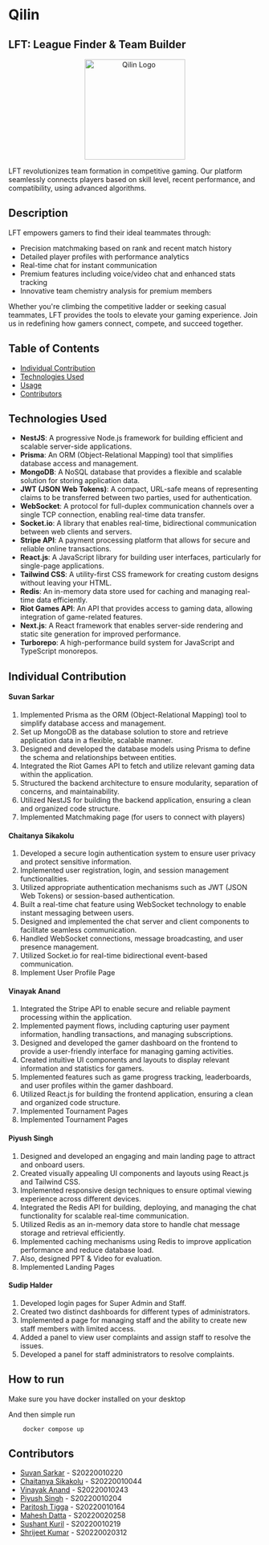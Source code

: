 # Qilin
## LFT: League Finder & Team Builder

<p align="center">
  <img src="https://github.com/user-attachments/assets/358e87fd-8247-4b56-81c4-4bda97e2b847" alt="Qilin Logo" width="200">
</p>


LFT revolutionizes team formation in competitive gaming. Our platform seamlessly connects players based on skill level, recent performance, and compatibility, using advanced algorithms.

## Description

LFT empowers gamers to find their ideal teammates through:

- Precision matchmaking based on rank and recent match history
- Detailed player profiles with performance analytics
- Real-time chat for instant communication
- Premium features including voice/video chat and enhanced stats tracking
- Innovative team chemistry analysis for premium members

Whether you're climbing the competitive ladder or seeking casual teammates, LFT provides the tools to elevate your gaming experience. Join us in redefining how gamers connect, compete, and succeed together.

## Table of Contents

- [Individual Contribution](#individual-contribution)
- [Technologies Used](#technologies-used)
- [Usage](#usage)
- [Contributors](#contributors)

## Technologies Used

- **NestJS**: A progressive Node.js framework for building efficient and scalable server-side applications.
- **Prisma**: An ORM (Object-Relational Mapping) tool that simplifies database access and management.
- **MongoDB**: A NoSQL database that provides a flexible and scalable solution for storing application data.
- **JWT (JSON Web Tokens)**: A compact, URL-safe means of representing claims to be transferred between two parties, used for authentication.
- **WebSocket**: A protocol for full-duplex communication channels over a single TCP connection, enabling real-time data transfer.
- **Socket.io**: A library that enables real-time, bidirectional communication between web clients and servers.
- **Stripe API**: A payment processing platform that allows for secure and reliable online transactions.
- **React.js**: A JavaScript library for building user interfaces, particularly for single-page applications.
- **Tailwind CSS**: A utility-first CSS framework for creating custom designs without leaving your HTML.
- **Redis**: An in-memory data store used for caching and managing real-time data efficiently.
- **Riot Games API**: An API that provides access to gaming data, allowing integration of game-related features.
- **Next.js**: A React framework that enables server-side rendering and static site generation for improved performance.
- **Turborepo**: A high-performance build system for JavaScript and TypeScript monorepos.

## Individual Contribution

#### Suvan Sarkar

1. Implemented Prisma as the ORM (Object-Relational Mapping) tool to simplify database access and management.
2. Set up MongoDB as the database solution to store and retrieve application data in a flexible, scalable manner.
3. Designed and developed the database models using Prisma to define the schema and relationships between entities.
4. Integrated the Riot Games API to fetch and utilize relevant gaming data within the application.
5. Structured the backend architecture to ensure modularity, separation of concerns, and maintainability.
6. Utilized NestJS for building the backend application, ensuring a clean and organized code structure.
7. Implemented Matchmaking page (for users to connect with players)

#### Chaitanya Sikakolu

1. Developed a secure login authentication system to ensure user privacy and protect sensitive information.
2. Implemented user registration, login, and session management functionalities.
3. Utilized appropriate authentication mechanisms such as JWT (JSON Web Tokens) or session-based authentication.
4. Built a real-time chat feature using WebSocket technology to enable instant messaging between users.
5. Designed and implemented the chat server and client components to facilitate seamless communication.
6. Handled WebSocket connections, message broadcasting, and user presence management.
7. Utilized Socket.io for real-time bidirectional event-based communication.
8. Implement User Profile Page

#### Vinayak Anand

1. Integrated the Stripe API to enable secure and reliable payment processing within the application.
2. Implemented payment flows, including capturing user payment information, handling transactions, and managing subscriptions.
3. Designed and developed the gamer dashboard on the frontend to provide a user-friendly interface for managing gaming activities.
4. Created intuitive UI components and layouts to display relevant information and statistics for gamers.
5. Implemented features such as game progress tracking, leaderboards, and user profiles within the gamer dashboard.
6. Utilized React.js for building the frontend application, ensuring a clean and organized code structure.
7. Implemented Tournament Pages
8. Implemented Tournament Pages

#### Piyush Singh

1. Designed and developed an engaging and main landing page to attract and onboard users.
2. Created visually appealing UI components and layouts using React.js and Tailwind CSS.
3. Implemented responsive design techniques to ensure optimal viewing experience across different devices.
4. Integrated the Redis API for building, deploying, and managing the chat functionality for scalable real-time communication.
5. Utilized Redis as an in-memory data store to handle chat message storage and retrieval efficiently.
6. Implemented caching mechanisms using Redis to improve application performance and reduce database load.
7. Also, designed PPT & Video for evaluation.
8. Implemented Landing Pages

#### Sudip Halder

1. Developed login pages for Super Admin and Staff.
2. Created two distinct dashboards for different types of administrators.
3. Implemented a page for managing staff and the ability to create new staff members with limited access.
4. Added a panel to view user complaints and assign staff to resolve the issues.
5. Developed a panel for staff administrators to resolve complaints.

## How to run

Make sure you have docker installed on your desktop

And then simple run

```
    docker compose up
```

## Contributors

- [Suvan Sarkar](https://github.com/suvansarkar) - S20220010220
- [Chaitanya Sikakolu](https://github.com/sikakoluchaitanya) - S20220010044
- [Vinayak Anand](https://github.com/vinayak-anand) - S20220010243
- [Piyush Singh](https://github.com/piyush-bug) - S20220010204
- [Paritosh Tigga](https://github.com/Overwatch10x) - S20220010164
- [Mahesh Datta](https://github.com/Mahesh-git888) - S20220020258
- [Sushant Kuril](https://github.com/SushantKuril) - S20220010219
- [Shrijeet Kumar](https://github.com/Shrijeet14) - S20220020312
